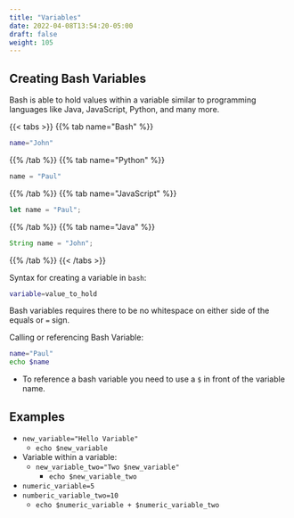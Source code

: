 ```yaml
---
title: "Variables"
date: 2022-04-08T13:54:20-05:00
draft: false
weight: 105
---
```


## Creating Bash Variables

Bash is able to hold values within a variable similar to programming languages like Java, JavaScript, Python, and many more.

{{< tabs >}}
{{% tab name="Bash" %}}
```Bash
name="John"
```
{{% /tab %}}
{{% tab name="Python" %}}
```python
name = "Paul"
```
{{% /tab %}}
{{% tab name="JavaScript" %}}
```js
let name = "Paul";
```
{{% /tab %}}
{{% tab name="Java" %}}
```java
String name = "John";
```
{{% /tab %}}
{{< /tabs >}}

Syntax for creating a variable in `bash`:

```bash
variable=value_to_hold
```
Bash variables requires there to be no whitespace on either side of the equals or `=` sign.

Calling or referencing Bash Variable:

```bash
name="Paul"
echo $name
```

- To reference a bash variable you need to use a `$` in front of the variable name.


## Examples

- `new_variable="Hello Variable"`
  - `echo $new_variable`
- Variable within a variable:
  - `new_variable_two="Two $new_variable"`
    - `echo $new_variable_two`
- `numeric_variable=5`
- `numberic_variable_two=10`
  - `echo $numeric_variable + $numeric_variable_two`
